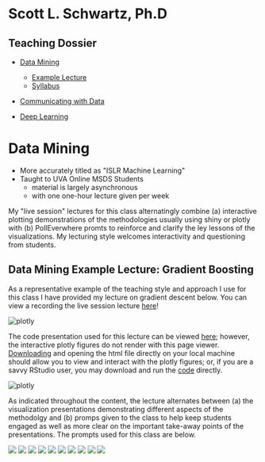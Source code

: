 
# Scott L. Schwartz, Ph.D
## Teaching Dossier

- [Data Mining](#data-mining)
  - [Example Lecture](#data-mining-example-lecture-gradient-boosting)
  - [Syllabus](#data-mining-syllabus)

- [Communicating with Data](#communicating-with-data)

- [Deep Learning](#deep-learning)


# Data Mining

- More accurately titled as "ISLR Machine Learning"
- Taught to UVA Online MSDS Students
  - material is largely asynchronous
  - with one one-hour lecture given per week

My "live session" lectures for this class alternatingly combine (a) interactive plotting demonstrations of the methodologies usually using shiny or plotly with (b) PollEverwhere promts to reinforce and clarify the ley lessons of the visualizations.  My lecturing style welcomes interactivity and questioning from students.

## Data Mining Example Lecture: Gradient Boosting


As a representative example of the teaching style and approach I use for this class I have provided my lecture on gradient descent below.  You can view a recording the live session lecture [here](path)!

![plotly](images/imageedit_1_8302619965.gif)

The code presentation used for this lecture can be viewed [here](http://htmlpreview.github.io/?https://github.com/pointOfive/TD/blob/master/Mod_12_Live.html); however, the interactive plotly figures do not render with this page viewer.  [Downloading](Mod_12_Live.html) and opening the html file directly on your local machine should allow you to view and interact with the plotly figures; or, if you are a savvy RStudio user, you may download and run the [code](Mod_12_Live.Rmd) directly.  

![plotly](images/plotly.png)


As indicated throughout the content, the lecture alternates between (a) the visualization presentations demonstrating different aspects of the methodolgy and (b) promps given to the class to help keep students engaged as well as more clear on the important take-away points of the presentations.  The prompts used for this class are below.  


![](images/q1.png)
![](images/q2.png)
![](images/q3.png)
![](images/q4.png)
![](images/q5.png)
![](images/q6.png)
![](images/q7.png)
![](images/q8.png)
![](images/q9.png)
![](images/q10.png)
